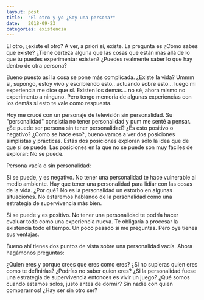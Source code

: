 ```yaml
---
layout: post
title:  "El otro y yo ¿Soy una persona?"
date:   2018-09-23
categories: existencia
---
```


El otro, ¿existe el otro? A ver, a priori sí, existe. La pregunta es ¿Cómo sabes que existe? ¿Tiene certeza alguna que las cosas que están mas allá de lo que tu puedes experimentar existen? ¿Puedes realmente saber lo que hay dentro de otra persona?

Bueno puesto así la cosa se pone más complicada. ¿Existe la vida? Ummm si, supongo, estoy vivo y escribiendo esto.. actuando sobre esto… luego mi experiencia me dice que sí. Existen los demás… no sé, ahora mismo no experimento a ninguno. Pero tengo memoria de algunas experiencias con los demás si esto te vale como respuesta.

Hoy me crucé con un personaje de televisión sin personalidad. Su "personalidad" consistía no tener personalidad y pum me senté a pensar. ¿Se puede ser persona sin tener personalidad? ¿Es esto positivo o negativo? ¿Como se hace eso?, bueno vamos a ver dos posiciones simplistas y prácticas. Estás dos posiciones exploran sólo la idea que de que sí se puede. Las posiciones en la que no se puede son muy fáciles de explorar: No se puede.

Persona vacía o sin personalidad:

Si se puede, y es negativo. No tener una personalidad te hace vulnerable al medio ambiente. Hay que tener una personalidad para lidiar con las cosas de la vida. ¿Por qué? No es la personalidad un estorbo en algunas situaciones. No estaremos hablando de la personalidad como una estrategia de supervivencia más bien.

Si se puede y es positivo.  No tener una personalidad te podría hacer evaluar todo como una experiencia nueva. Te obligaría a procesar la existencia todo el tiempo. Un poco pesado si me preguntas. Pero oye tienes sus ventajas.

Bueno ahí tienes dos puntos de vista sobre una personalidad vacía. Ahora hagámonos preguntas:

¿Quien eres y porque crees que eres como eres?
¿Si no supieras quien eres como te definirías? ¿Podrías no saber quien eres?
¿Si la personalidad fuese una estrategia de supervivencia entonces es vivir un juego?
¿Qué somos cuando estamos solos, justo antes de dormir? Sin nadie con quien compararnos! ¿Hay ser sin otro ser?
